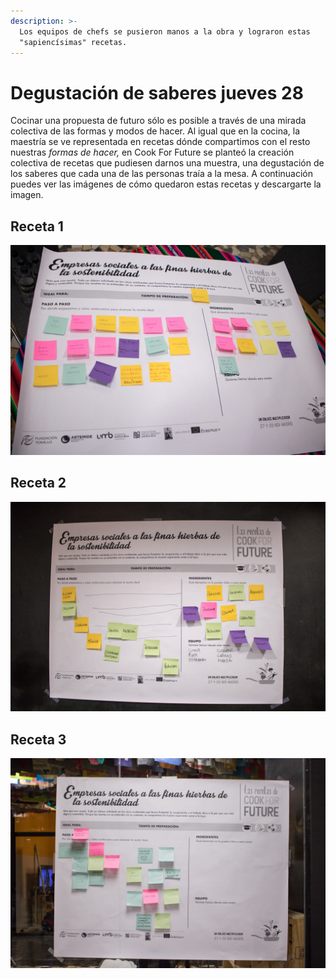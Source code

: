 ```yaml
---
description: >-
  Los equipos de chefs se pusieron manos a la obra y lograron estas
  "sapiencísimas" recetas.
---
```


# Degustación de saberes jueves 28

Cocinar una propuesta de futuro sólo es posible a través de una mirada colectiva de las formas y modos de hacer. Al igual que en la cocina, la maestría se ve representada en recetas dónde compartimos con el resto nuestras _formas de hacer,_ en Cook For Future se planteó la creación colectiva de recetas que pudiesen darnos una muestra, una degustación de los saberes que cada una de las personas traía a la mesa. A continuación puedes ver las imágenes de cómo quedaron estas recetas y descargarte la imagen.

## Receta 1

![](../.gitbook/assets/28112019-img_4518-2.jpg)

## Receta 2

![](../.gitbook/assets/28112019-img_4519-2.jpg)

## Receta 3

![](../.gitbook/assets/28112019-img_4520-2.jpg)

